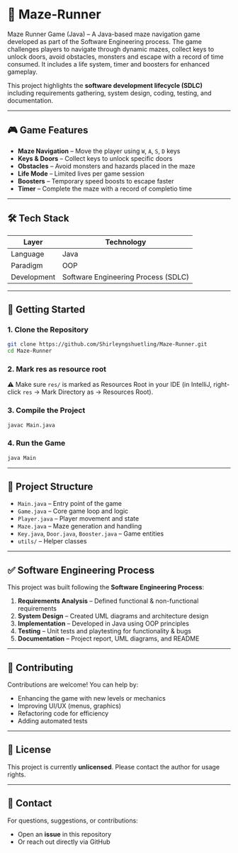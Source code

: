 # 🏃 Maze-Runner
Maze Runner Game (Java) – A Java-based maze navigation game developed as part of the Software Engineering process. The game challenges players to navigate through dynamic mazes, collect keys to unlock doors, avoid obstacles, monsters and escape with a record of time consumed. It includes a life system, timer and boosters for enhanced gameplay.

This project highlights the **software development lifecycle (SDLC)** including requirements gathering, system design, coding, testing, and documentation.

---

## 🎮 Game Features

- **Maze Navigation** – Move the player using `W`, `A`, `S`, `D` keys  
- **Keys & Doors** – Collect keys to unlock specific doors  
- **Obstacles** – Avoid monsters and hazards placed in the maze  
- **Life Mode** – Limited lives per game session  
- **Boosters** – Temporary speed boosts to escape faster  
- **Timer** – Complete the maze with a record of completio time

---

## 🛠️ Tech Stack

| Layer        | Technology  |
|--------------|-------------|
| Language     | Java        |
| Paradigm     | OOP         |
| Development  | Software Engineering Process (SDLC) |

---

## 🚀 Getting Started

### 1. Clone the Repository
```bash
git clone https://github.com/Shirleyngshuetling/Maze-Runner.git
cd Maze-Runner
````
### 2. Mark res as resource root
⚠️ Make sure `res/` is marked as Resources Root in your IDE (in IntelliJ, right-click `res` → Mark Directory as → Resources Root).

### 3. Compile the Project

```bash
javac Main.java
```

### 4. Run the Game

```bash
java Main
```

---

## 📂 Project Structure

* `Main.java` – Entry point of the game
* `Game.java` – Core game loop and logic
* `Player.java` – Player movement and state
* `Maze.java` – Maze generation and handling
* `Key.java`, `Door.java`, `Booster.java` – Game entities
* `utils/` – Helper classes

---

## ✅ Software Engineering Process

This project was built following the **Software Engineering Process**:

1. **Requirements Analysis** – Defined functional & non-functional requirements
2. **System Design** – Created UML diagrams and architecture design
3. **Implementation** – Developed in Java using OOP principles
4. **Testing** – Unit tests and playtesting for functionality & bugs
5. **Documentation** – Project report, UML diagrams, and README

---

## 🤝 Contributing

Contributions are welcome! You can help by:

* Enhancing the game with new levels or mechanics
* Improving UI/UX (menus, graphics)
* Refactoring code for efficiency
* Adding automated tests

---

## 📜 License

This project is currently **unlicensed**. Please contact the author for usage rights.

---

## 📧 Contact

For questions, suggestions, or contributions:

* Open an **issue** in this repository
* Or reach out directly via GitHub
